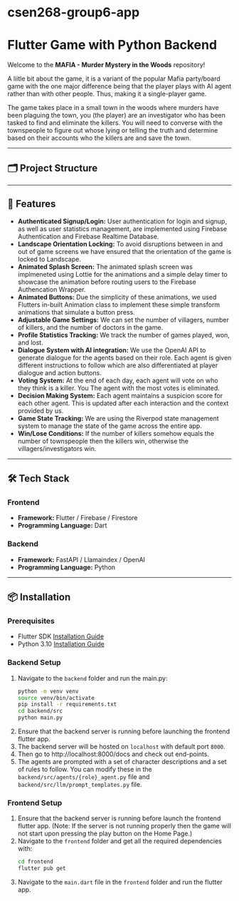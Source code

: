 # csen268-group6-app
# Flutter Game with Python Backend

Welcome to the **MAFIA - Murder Mystery in the Woods** repository!

A liitle bit about the game, it is a variant of the popular Mafia party/board game
with the one major difference being that the player plays with AI agent rather than
with other people. Thus, making it a single-player game.

The game takes place in a small town in the woods where murders have been plaguing the town,
you (the player) are an investigator who has been tasked to find and eliminate the killers.
You will need to converse with the townspeople to figure out whose lying or telling the truth
and determine based on their accounts who the killers are and save the town.

---

## 🗂️ Project Structure


---

## 🚀 Features

- **Authenticated Signup/Login:** User authentication for login and signup, as well as user statistics management, are implemented using Firebase Authentication and Firebase Realtime Database.
- **Landscape Orientation Locking:** To avoid disruptions between in and out of game screens we have ensured that the orientation of the game is locked to Landscape.
- **Animated Splash Screen:** The animated splash screen was implmeneted using Lottie for the animations and a simple delay timer to showcase the animation before routing users to the Firebase Authencation Wrapper.
- **Animated Buttons:** Due the simplicity of these animations, we used Flutters in-built Animation class to implement these simple transform animations that simulate a button press.
- **Adjustable Game Settings:** We can set the number of villagers, number of killers, and the number of doctors in the game.
- **Profile Statistics Tracking:** We track the number of games played, won, and lost.
- **Dialogue System with AI integration:** We use the OpenAI API to generate dialogue for the agents based on their role. Each agent is given different instructions to follow which are also differentiated at player dialogue and action buttons.
- **Voting System:** At the end of each day, each agent will vote on who they think is a killer. You The agent with the most votes is eliminated.
- **Decision Making System:** Each agent maintains a suspicion score for each other agent. This is updated after each interaction and the context provided by us. 
- **Game State Tracking:** We are using the Riverpod state management system to manage the state of the game across the entire app. 
- **Win/Lose Conditions:** If the number of killers somehow equals the number of townspeople then the killers win, otherwise the villagers/investigators win.

---

## 🛠️ Tech Stack

### Frontend
- **Framework:** Flutter / Firebase / Firestore
- **Programming Language:** Dart

### Backend
- **Framework:** FastAPI / Llamaindex / OpenAI
- **Programming Language:** Python

---

## 📦 Installation

### Prerequisites
- Flutter SDK [Installation Guide](https://flutter.dev/docs/get-started/install)
- Python 3.10 [Installation Guide](https://www.python.org/downloads/)

### Backend Setup
1. Navigate to the `backend` folder and run the main.py:
   ```bash
   python -m venv venv
   source venv/bin/activate
   pip install -r requirements.txt
   cd backend/src
   python main.py
   ```
2. Ensure that the backend server is running before launching the frontend flutter app.
3. The backend server will be hosted on `localhost` with default port `8000`.
4. Then go to http://localhost:8000/docs and check out end-points.
5. The agents are prompted with a set of character descriptions and a set of rules to follow. You can modify these in the `backend/src/agents/{role}_agent.py` file and `backend/src/llm/prompt_templates.py` file.

### Frontend Setup
1. Ensure that the backend server is running before launch the frontend flutter app.
(Note: If the server is not running properly then the game will not start upon pressing the play button on the Home Page.)
2. Navigate to the `frontend` folder and get all the required dependencies with:
    ```bash
    cd frontend
    flutter pub get
    ```
3. Navigate to the `main.dart` file in the `frontend` folder and run the flutter app.


